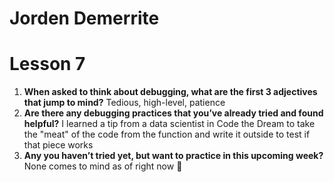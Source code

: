 # Jorden Demerrite

# Lesson 7
1. **When asked to think about debugging, what are the first 3 adjectives that jump to mind?** Tedious, high-level, patience
2. **Are there any debugging practices that you’ve already tried and found helpful?** I learned a tip from a data scientist in Code the Dream to take the "meat" of the code from the function and write it outside to test if that piece works
3. **Any you haven’t tried yet, but want to practice in this upcoming week?** None comes to mind as of right now 🪻
